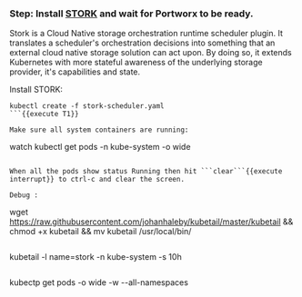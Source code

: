 ### Step: Install [STORK](https://github.com/libopenstorage/stork/) and wait for Portworx to be ready.

Stork is a Cloud Native storage orchestration runtime scheduler plugin. It translates a scheduler's orchestration decisions into something that an external cloud native storage solution can act upon. By doing so, it extends Kubernetes with more stateful awareness of the underlying storage provider, it's capabilities and state.

Install STORK:

```
kubectl create -f stork-scheduler.yaml
```{{execute T1}}

Make sure all system containers are running:
```
watch kubectl get pods -n kube-system -o wide
```{{execute T1}}

When all the pods show status Running then hit ```clear```{{execute interrupt}} to ctrl-c and clear the screen.

Debug :
```
wget https://raw.githubusercontent.com/johanhaleby/kubetail/master/kubetail && chmod +x kubetail && mv kubetail /usr/local/bin/
```{{execute T2}}

```
kubetail -l name=stork -n kube-system -s 10h
```{{execute T2}}

```
kubectp get pods -o wide -w --all-namespaces
```{{execute T3}}

